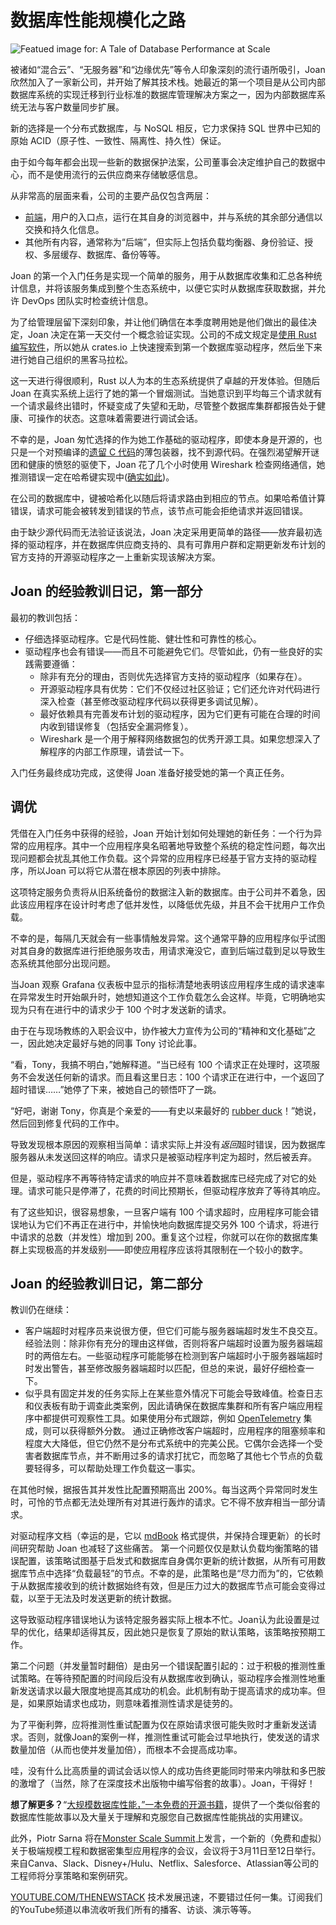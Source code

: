 # 数据库性能规模化之路

![Featued image for: A Tale of Database Performance at Scale](https://cdn.thenewstack.io/media/2025/01/4e148000-database-1024x569.png)

被诸如“混合云”、“无服务器”和“边缘优先”等令人印象深刻的流行语所吸引，Joan 欣然加入了一家新公司，并开始了解其技术栈。她最近的第一个项目是从公司内部数据库系统的实现迁移到行业标准的数据库管理解决方案之一，因为内部数据库系统无法与客户数量同步扩展。

新的选择是一个分布式数据库，与 NoSQL 相反，它力求保持 SQL 世界中已知的原始 ACID（原子性、一致性、隔离性、持久性）保证。

由于如今每年都会出现一些新的数据保护法案，公司董事会决定维护自己的数据中心，而不是使用流行的云供应商来存储敏感信息。

从非常高的层面来看，公司的主要产品仅包含两层：

- [前端](https://thenewstack.io/frontend-development/)，用户的入口点，运行在其自身的浏览器中，并与系统的其余部分通信以交换和持久化信息。
- 其他所有内容，通常称为“后端”，但实际上包括负载均衡器、身份验证、授权、多层缓存、数据库、备份等等。

Joan 的第一个入门任务是实现一个简单的服务，用于从数据库收集和汇总各种统计信息，并将该服务集成到整个生态系统中，以便它实时从数据库获取数据，并允许 DevOps 团队实时检查统计信息。

为了给管理层留下深刻印象，并让他们确信在本季度聘用她是他们做出的最佳决定，Joan 决定在第一天交付一个概念验证实现。公司的不成文规定是[使用 Rust 编写软件](https://thenewstack.io/adoption-of-rust-whos-using-it-and-how/)，所以她从 crates.io 上快速搜索到第一个数据库驱动程序，然后坐下来进行她自己组织的黑客马拉松。

这一天进行得很顺利，Rust 以人为本的生态系统提供了卓越的开发体验。但随后 Joan 在真实系统上运行了她的第一个冒烟测试。当她意识到平均每三个请求就有一个请求最终出错时，怀疑变成了失望和无助，尽管整个数据库集群都报告处于健康、可操作的状态。这意味着需要进行调试会话。

不幸的是，Joan 匆忙选择的作为她工作基础的驱动程序，即使本身是开源的，也只是一个对预编译的[遗留 C 代码](https://thenewstack.io/linus-torvalds-c-vs-rust-debate-has-religious-undertones/)的薄包装器，找不到源代码。在强烈渴望解开谜团和健康的愤怒的驱使下，Joan 花了几个小时使用 Wireshark 检查网络通信，她推测错误一定在哈希键实现中([确实如此](https://github.com/apache/cassandra/blob/56ea39ec704a94b5d23cbe530548745ab2420cee/src/java/org/apache/cassandra/utils/MurmurHash.java#L31-L32))。

在公司的数据库中，键被哈希化以随后将请求路由到相应的节点。如果哈希值计算错误，请求可能会被转发到错误的节点，该节点可能会拒绝请求并返回错误。

由于缺少源代码而无法验证该说法，Joan 决定采用更简单的路径——放弃最初选择的驱动程序，并在数据库供应商支持的、具有可靠用户群和定期更新发布计划的官方支持的开源驱动程序之一上重新实现该解决方案。

## Joan 的经验教训日记，第一部分
最初的教训包括：

- 仔细选择驱动程序。它是代码性能、健壮性和可靠性的核心。
- 驱动程序也会有错误——而且不可能避免它们。尽管如此，仍有一些良好的实践需要遵循：
    - 除非有充分的理由，否则优先选择官方支持的驱动程序（如果存在）。
    - 开源驱动程序具有优势：它们不仅经过社区验证；它们还允许对代码进行深入检查（甚至修改驱动程序代码以获得更多调试见解）。
    - 最好依赖具有完善发布计划的驱动程序，因为它们更有可能在合理的时间内收到错误修复（包括安全漏洞修复）。
    - Wireshark 是一个用于解释网络数据包的优秀开源工具。如果您想深入了解程序的内部工作原理，请尝试一下。

入门任务最终成功完成，这使得 Joan 准备好接受她的第一个真正任务。

## 调优
凭借在入门任务中获得的经验，Joan 开始计划如何处理她的新任务：一个行为异常的应用程序。其中一个应用程序臭名昭著地导致整个系统的稳定性问题，每次出现问题都会扰乱其他工作负载。这个异常的应用程序已经基于官方支持的驱动程序，所以Joan 可以将它从潜在根本原因的列表中排除。

这项特定服务负责将从旧系统备份的数据注入新的数据库。由于公司并不着急，因此该应用程序在设计时考虑了低并发性，以降低优先级，并且不会干扰用户工作负载。

不幸的是，每隔几天就会有一些事情触发异常。这个通常平静的应用程序似乎试图对其自身的数据库进行拒绝服务攻击，用请求淹没它，直到后端过载到足以导致生态系统其他部分出现问题。

当Joan 观察 Grafana 仪表板中显示的指标清楚地表明该应用程序生成的请求速率在异常发生时开始飙升时，她想知道这个工作负载怎么会这样。毕竟，它明确地实现为只有在进行中的请求少于 100 个时才发送新的请求。

由于在与现场教练的入职会议中，协作被大力宣传为公司的“精神和文化基础”之一，因此她决定最好与她的同事 Tony 讨论此事。

“看，Tony，我搞不明白，”她解释道。“当已经有 100 个请求正在处理时，这项服务不会发送任何新的请求。而且看这里日志：100 个请求正在进行中，一个返回了超时错误……”她停了下来，被她自己的顿悟吓了一跳。

“好吧，谢谢 Tony，你真是个亲爱的——有史以来最好的 [rubber duck](https://rubberduckdebugging.com/)！”她说，然后回到修复代码的工作中。

导致发现根本原因的观察相当简单：请求实际上并没有*返回*超时错误，因为数据库服务器从未发送回这样的响应。请求只是被驱动程序判定为超时，然后被丢弃。

但是，驱动程序不再等待特定请求的响应并不意味着数据库已经完成了对它的处理。请求可能只是停滞了，花费的时间比预期长，但驱动程序放弃了等待其响应。

有了这些知识，很容易想象，一旦客户端有 100 个请求超时，应用程序可能会错误地认为它们不再正在进行中，并愉快地向数据库提交另外 100 个请求，将进行中请求的总数（并发性）增加到 200。重复这个过程，你就可以在你的数据库集群上实现极高的并发级别——即使应用程序应该将其限制在一个较小的数字。

## Joan 的经验教训日记，第二部分
教训仍在继续：

- 客户端超时对程序员来说很方便，但它们可能与服务器端超时发生不良交互。经验法则：除非你有充分的理由这样做，否则将客户端超时设置为服务器端超时的两倍左右。一些驱动程序可能能够在检测到客户端超时小于服务器端超时时发出警告，甚至修改服务器端超时以匹配，但总的来说，最好仔细检查一下。
- 似乎具有固定并发的任务实际上在某些意外情况下可能会导致峰值。检查日志和仪表板有助于调查此类案例，因此请确保在数据库集群和所有客户端应用程序中都提供可观察性工具。如果使用分布式跟踪，例如
[OpenTelemetry](https://opentelemetry.io/) 集成，则可以获得额外分数。
通过正确修改客户端超时，应用程序的阻塞频率和程度大大降低，但它仍然不是分布式系统中的完美公民。它偶尔会选择一个受害者数据库节点，并不断用过多的请求打扰它，而忽略了其他七个节点的负载要轻得多，可以帮助处理工作负载这一事实。

在其他时候，据报告其并发性比配置预期高出 200%。每当这两个异常同时发生时，可怜的节点都无法处理所有对其进行轰炸的请求。它不得不放弃相当一部分请求。

对驱动程序文档（幸运的是，它以 [mdBook](https://rust-lang.github.io/mdBook/) 格式提供，并保持合理更新）的长时间研究帮助 Joan 也减轻了这些痛苦。
第一个问题仅仅是默认负载均衡策略的错误配置，该策略试图基于启发式和数据库自身偶尔更新的统计数据，从所有可用数据库节点中选择“负载最轻”的节点。不幸的是，此策略也是“尽力而为”的，它依赖于从数据库接收到的统计数据始终有效，但是压力过大的数据库节点可能会变得过载，以至于无法及时发送更新的统计数据。

这导致驱动程序错误地认为该特定服务器实际上根本不忙。Joan认为此设置是过早的优化，结果却适得其反，因此她只是恢复了原始的默认策略，该策略按预期工作。

第二个问题（并发量暂时翻倍）是由另一个错误配置引起的：过于积极的推测性重试策略。在等待预配置的时间段后没有从数据库收到确认，驱动程序会推测性地重新发送请求以最大限度地提高其成功的机会。此机制有助于提高请求的成功率。但是，如果原始请求也成功，则意味着推测性请求是徒劳的。

为了平衡利弊，应将推测性重试配置为仅在原始请求很可能失败时才重新发送请求。否则，就像Joan的案例一样，推测性重试可能会过早地执行，使发送的请求数量加倍（从而也使并发量加倍），而根本不会提高成功率。

哇，没有什么比高质量的调试会话以惊人的成功告终更能同时带来内啡肽和多巴胺的激增了（当然，除了在深度技术出版物中编写俗套的故事）。Joan，干得好！

**想了解更多？**“[大规模数据库性能，”一本免费的开源书籍](https://www.scylladb.com/2023/10/02/introducing-database-performance-at-scale-a-free-open-source-book/)，提供了一个类似俗套的数据库性能故事以及大量关于理解和克服您自己数据库性能挑战的实用建议。

此外，Piotr Sarna 将在[Monster Scale Summit](https://www.scylladb.com/monster-scale-summit/?utm_source=the+new+stack&utm_medium=referral&utm_content=inline-mention&utm_campaign=tns+platform)上发言，一个新的（免费和虚拟）关于极端规模工程和数据密集型应用程序的会议，会议将于3月11日至12日举行。来自Canva、Slack、Disney+/Hulu、Netflix、Salesforce、Atlassian等公司的工程师将分享策略和案例研究。

[YOUTUBE.COM/THENEWSTACK](https://youtube.com/thenewstack?sub_confirmation=1)
技术发展迅速，不要错过任何一集。订阅我们的YouTube频道以串流收听我们所有的播客、访谈、演示等等。